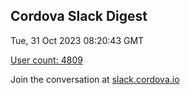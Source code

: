 ## Cordova Slack Digest
Tue, 31 Oct 2023 08:20:43 GMT

[User count: 4809](https://cordova.slack.com/)


Join the conversation at [slack.cordova.io](http://slack.cordova.io/)
